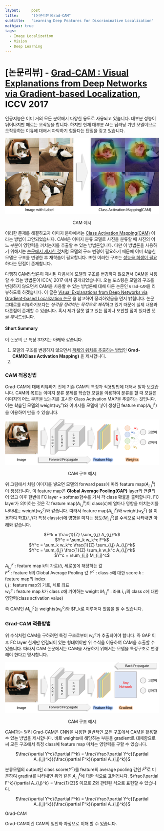 ```yaml
---
layout:     post
title:      "[논문리뷰]Grad-CAM"
subtitle:   "Learning Deep Features for Discriminative Localization"
mathjax: true
tags:
  - Image Localization
  - Vision
  - Deep Learning
---
```


# [논문리뷰] - [Grad-CAM : Visual Explanations from Deep Networks via Gradient-based Localization](https://arxiv.org/abs/1610.02391), ICCV 2017

인공지능은 이미 거의 모든 분야에서 다양한 용도로 사용되고 있습니다.
대부분 성능이 뛰어나지만 때로는 오작동을 합니다.
하지만 현재 대부분 AI는 딥러닝 기반 모델이므로 오작동하는 이유에 대해서 파악하기 힘들다는 단점을 갖고 있습니다.

![](/img/in-post/2020/2020-10-14/cam_sample.png)
<center>CAM 예시</center>

이러한 문제를 해결하고자 이미지 분야에서는 [Class Activation Mapping(CAM)](https://joungheekim.github.io/2020/09/29/paper-review/) 이라는 방법이 고안되었습니다.
CAM은 이미지 분류 모델로 사진을 분류할 때 사진의 어느 부분이 영향력을 끼치는지를 추출할 수 있는 방법론입니다.
다만 이 방법론을 사용하기 위해서는 [논문에서 제시한 것](https://arxiv.org/abs/1512.04150)처럼 모델의 구조 변경이 필요하기 때문에 이미 학습한 모델은 구조를 변경한 후 재학습이 필요합니다. 
또한 이러한 구조는 <u>성능을 희생이 필요</u>하다는 단점이 존재합니다.

다행히 CAM방법론이 제시된 다음해에 모델의 구조를 변경하지 않으면서 CAM을 사용할 수 있는 방법론이 ICCV, 2017 에서 공개되었습니다.
오늘 포스팅은 모델의 구조를 변경하지 않으면서 CAM을 사용할 수 있는 방법론에 대해 다룬 논문인 `Grad-CAM`을 리뷰하도록 하겠습니다.
이 글은 [Visual Explanations from Deep Networks via Gradient-based Localization 논문](https://arxiv.org/abs/1610.02391) 을 참고하여 정리하였음을 먼저 밝힙니다.
논문 그대로를 리뷰하기보다는 *생각을 정리하는 목적으로 제작*하고 있기 때문에 실제 내용과 다른점이 존재할 수 있습니다. 
혹시 제가 잘못 알고 있는 점이나 보안할 점이 있다면 댓글 부탁드립니다.


#### Short Summary
이 논문의 큰 특징 3가지는 아래와 같습니다.

1. 모델의 구조를 변경하지 않으면서 <u>객체의 위치를 추출하는 방법</u>인 **Grad-CAM(Class Activation Mapping)** 을 제시합니다.
2. 

### CAM 적용방법
Grad-CAM에 대해 리뷰하기 전에 기존 CAM의 특징과 적용방법에 대해서 알아 보겠습니다.
CAM의 목표는 이미지 분류 문제를 학습한 모델을 이용하여 분류를 할 때 모델은 이미지의 어느 부분을 보는지를 표시한 Class Activation MAP을 추출하는 것입니다.
이는 학습된 모델의 weight($w_k^c$)와 이미지를 모델에 넣어 생성된 feature map($A_{i,j}^k$)을 이용하여 만들 수 있습니다.

![](/img/in-post/2020/2020-10-14/cam_example.png)
<center>CAM 구조 예시</center>

위 그림에서 처럼 이미지를 넣으면 모델의 forward pass에 따라 feature map($A_{i,j}^k$)이 생성됩니다.
이 feature map은 **Global Average Pooling(GAP)** layer와 연결되어 있고 이후 한번에 FC layer + softmax함수를 거쳐 각 class 확률을 출력합니다.
FC layer가 의미하는 것은 각 feature map($A_{i,j}^k$)이 class($c$)에 얼마나 영향을 미치는지를 나타내는 weight($w_k^c$)와 같습니다.
따라서 feature map($A_{i,j}^k$)와 weight($w_k^c$) 을 이용하여 좌표($i, j$)가 특정 class($c$)에 영향을 미치는 정도($M_{i,j}^c$)를 수식으로 나타내면 아래와 같습니다.

<center>$F^k = \frac{1}{Z} \sum_{i,j} A_{i,j}^k$</center>
<center>$Y^c = \sum_k w_k^c F^k$</center>
<center>$Y^c = \sum_k w_k^c \frac{1}{Z} \sum_{i,j} A_{i,j}^k$</center>
<center>$Y^c = \sum_{i,j} \frac{1}{Z} \sum_k w_k^c A_{i,j}^k$</center>
<center>$Y^c = \sum_{i,j} M_{i,j}^c$</center>

$A_{i,j}^k$ : feature map k의 가로($i$), 세로($j$)에 해당하는 값  
$F^k$ : feature $k$의 Global Average Pooling 값 
$Y^c$ : class $c$에 대한 score
$k$ : feature map의 index  
$i, j$ : feature map의 가로, 세로 좌표  
$w_k^c$ : feature map $k$가 class $c$에 기여하는 weight
$M_{i,j}^c$ : 좌표 $i$, $j$의 class $c$에 대한 영향력(class activation value)  

즉 CAM인 $M_{i,j}^c$는 weights($w_k^c$)와 $F_k로 이루어져 있음을 알 수 있습니다.

### Grad-CAM 적용방법
위 수식처럼 CAM을 구하려면 특정 구조로부터 $w_k^c$가 추출되어야 합니다.
즉 GAP 이후 FC layer 한개만 연결되어 있는 형태여야만 위 수식을 이용하여 CAM을 추출할 수 있습니다.
따라서 CAM 논문에서는 CAM을 사용하기 위해서는 모델을 특정구조로 변경해야 한다고 명시합니다.

![](/img/in-post/2020/2020-10-14/grad_cam_example.png)
<center>CAM 구조 예시</center>

CAM과는 달리 Grad-CAM은 CNN을 사용한 일반적인 모든 구조에서 CAM을 활용할 수 있는 방법을 제시합니다.
바로 weights에 해당하는 부분을 gradient로 대채함으로써 모든 구조에서 특정 class에 feature map 미치는 영향력를 구할 수 있습니다.

<center>$\frac{\partial Y^c}{\partial F^k} = \frac{\frac{\partial Y^c}{\partial A_{i,j}^k}}{\frac{\partial F^k}{\partial A_{i,j}^k}}$</center>

분류모델의 output인 class score($Y^c$)를 feature의 average pooling 값인 $F^k$로 미분하여 gradint를 나타내면 위와 같은 $A_{i,j}^k$에 대한 식으로 표현됩니다.
$\frac{\partial F^k}{\partial A_{i,j}^k} = \frac{1}{Z}$ 이므로 $Z$와 관련된 식으로 표현할 수 있습니다.

<center>$\frac{\partial Y^c}{\partial F^k} = \frac{\frac{\partial Y^c}{\partial A_{i,j}^k}}{\frac{\partial F^k}{\partial A_{i,j}^k}}$</center> 







  
Grad-CAM




Grad-CAM이란 CAM의 일반화 과정으로 이해 할 수 있습니다.

